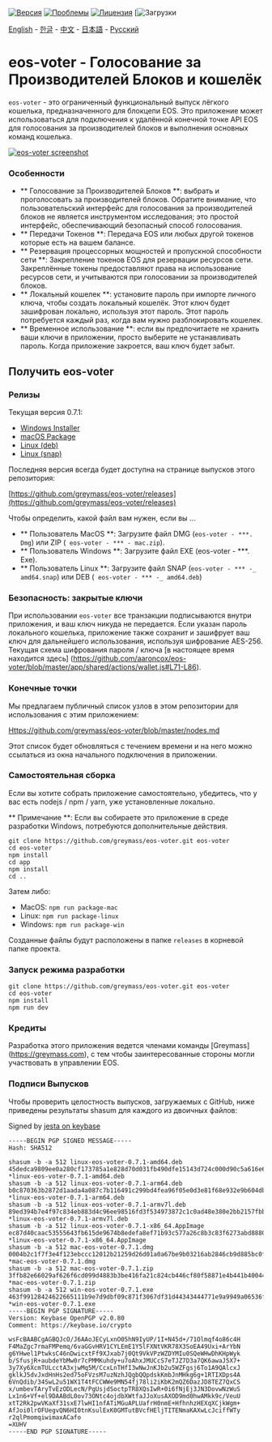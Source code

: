 [![Версия](https://img.shields.io/github/release/greymass/eos-voter/all.svg)](https://github.com/greymass/eos-voter/releases)
[![Проблемы](https://img.shields.io/github/issues/greymass/eos-voter.svg)](https://github.com/greymass/eos-voter/issues)
[![Лицензия](https://img.shields.io/badge/license-MIT-blue.svg)](https://raw.githubusercontent.com/greymass/eos-voter/master/LICENSE)
[![Загрузки](https://img.shields.io/github/downloads/greymass/eos-voter/total.svg)

[English](https://github.com/greymass/eos-voter/blob/master/README.md) - [한글](https://github.com/greymass/eos-voter/blob/master/README.kr.md) - [中文](https://github.com/greymass/eos-voter/blob/master/README.zh.md) - [日本語](https://github.com/greymass/eos-voter/blob/master/README.ja.md) - [Русский](https://github.com/greymass/eos-voter/blob/master/README.ru.md)

# eos-voter - Голосование за Производителей Блоков и кошелёк

`eos-voter` - это ограниченный функциональный выпуск лёгкого кошелька, предназначенного для блокцепи EOS. Это приложение может использоваться для подключения к удалённой конечной точке API EOS для голосования за производителей блоков и выполнения основных команд кошелька.


[![eos-voter screenshot](https://raw.githubusercontent.com/greymass/eos-voter/master/eos-voter.png)](https://raw.githubusercontent.com/greymass/eos-voter/master/eos-voter.png)

### Особенности

- ** Голосование за Производителей Блоков **: выбрать и проголосовать за производителей блоков. Обратите внимание, что пользовательский интерфейс для голосования за производителей блоков не является инструментом исследования; это простой интерфейс, обеспечивающий безопасный способ голосования.
- ** Передачи Токенов **: Передача EOS или любых другой токенов которые есть на вашем балансе.
- ** Резервация процессорных мощностей и пропускной способности сети **: Закрепление токенов EOS для резервации ресурсов сети. Закреплённые токены предоставляют права на использование ресурсов сети, и учитываются при голосовании за производителей блоков.
- ** Локальный кошелек **: установите пароль при импорте личного ключа, чтобы создать локальный кошелёк. Этот ключ будет зашифрован локально, используя этот пароль. Этот пароль потребуется каждый раз, когда вам нужно разблокировать кошелек.
- ** Временное использование **: если вы предпочитаете не хранить ваши ключи в приложении, просто выберите не устанавливать пароль. Когда приложение закроется, ваш ключ будет забыт.

## Получить eos-voter

### Релизы

Текущая версия 0.7.1:

- [Windows Installer](https://github.com/greymass/eos-voter/releases/download/v0.7.1/win-eos-voter-0.7.1.exe)
- [macOS Package](https://github.com/greymass/eos-voter/releases/download/v0.7.1/mac-eos-voter-0.7.1.dmg)
- [Linux (deb)](https://github.com/greymass/eos-voter/releases/download/v0.7.1/linux-eos-voter-0.7.1-amd64.deb)
- [Linux (snap)](https://github.com/greymass/eos-voter/releases/download/v0.7.1/linux-eos-voter-0.7.1-amd64.snap)

Последняя версия всегда будет доступна на странице выпусков этого репозитория:

[https://github.com/greymass/eos-voter/releases](https://github.com/greymass/eos-voter/releases)

Чтобы определить, какой файл вам нужен, если вы ...

- ** Пользователь MacOS **: Загрузите файл DMG (`eos-voter - ***. Dmg`) или ZIP (` eos-voter - *** - mac.zip`).
- ** Пользователь Windows **: Загрузите файл EXE (eos-voter - ***. Exe).
- ** Пользователь Linux **: Загрузите файл SNAP (`eos-voter - *** -_ amd64.snap`) или DEB (` eos-voter - *** -_ amd64.deb`)

### Безопасность: закрытые ключи

При использовании `eos-voter` все транзакции подписываются внутри приложения, и ваш ключ никуда не передается. Если указан пароль локального кошелька, приложение также сохранит и зашифрует ваш ключ для дальнейшего использования, используя шифрование AES-256. Текущая схема шифрования пароля / ключа [в настоящее время находится здесь] (https://github.com/aaroncox/eos-voter/blob/master/app/shared/actions/wallet.js#L71-L86).

### Конечные точки

Мы предлагаем публичный список узлов в этом репозитории для использования с этим приложением:

[Https://github.com/greymass/eos-voter/blob/master/nodes.md](https://github.com/greymass/eos-voter/blob/master/nodes.md)

Этот список будет обновляться с течением времени и на него можно ссылаться из окна начального подключения в приложении.

### Самостоятельная сборка

Если вы хотите собрать приложение самостоятельно, убедитесь, что у вас есть nodejs / npm / yarn, уже установленные локально.

** Примечание **: Если вы собираете это приложение в среде разработки Windows, потребуются дополнительные действия.

```
git clone https://github.com/greymass/eos-voter.git eos-voter
cd eos-voter
npm install
cd app
npm install
cd ..
```

Затем либо:

- MacOS: `npm run package-mac`
- Linux: `npm run package-linux`
- Windows: `npm run package-win`

Созданные файлы будут расположены в папке `releases` в корневой папке проекта.

### Запуск режима разработки

```
git clone https://github.com/greymass/eos-voter.git eos-voter
cd eos-voter
npm install
npm run dev
```

### Кредиты

Разработка этого приложения ведется членами команды [Greymass] (https://greymass.com), с тем чтобы заинтересованные стороны могли участвовать в управлении EOS.

### Подписи Выпусков

Чтобы проверить целостность выпусков, загружаемых с GitHub, ниже приведены результаты shasum для каждого из двоичных файлов:

Signed by [jesta on keybase](https://keybase.io/jesta)

```
-----BEGIN PGP SIGNED MESSAGE-----
Hash: SHA512

shasum -b -a 512 linux-eos-voter-0.7.1-amd64.deb
45dedca9809ee0a280cf173785a1e828d70d031fb490dfe15143d724c000d90c5a616e6210d1fe73d9a5a2eb182da90dcb50d687fff8828e606552799738ea5e *linux-eos-voter-0.7.1-amd64.deb
shasum -b -a 512 linux-eos-voter-0.7.1-arm64.deb
b0c870363b2872d1aada4a087c7b116491c299bd4fea96f05e0d3e81f68e932e9b604dbb6e0073cd511f9c0b7aae03bf9ca281ac4b7a2858c8e64ef386d25dce *linux-eos-voter-0.7.1-arm64.deb
shasum -b -a 512 linux-eos-voter-0.7.1-armv7l.deb
89ed394b7e4f97c834eb883d4c96ee98516fd3f534973872c1c0ad48e380e2bb2157fbb4081cd9c1ff90cd0eb89f64367ba1091e0a078de8db41f89666aaf39d *linux-eos-voter-0.7.1-armv7l.deb
shasum -b -a 512 linux-eos-voter-0.7.1-x86_64.AppImage
ec87d40caac53555643fb615de9674b8edefa8ef71b93c577a26c8b3c83f6273abd88809785c47217d10d96a37695a092d067c420b831c7ab13bb4adcdc001dd *linux-eos-voter-0.7.1-x86_64.AppImage
shasum -b -a 512 mac-eos-voter-0.7.1.dmg
0004b2c1f7f3e4f123ebccc12012b21259d26d01a0a67be9b03216ab2846cb9d885bc0fb1ddc589f153d355290859349a3f181e3796bc069f6f36c42302a9ef0 *mac-eos-voter-0.7.1.dmg
shasum -b -a 512 mac-eos-voter-0.7.1.zip
3ffb82e66029af626f6cd099d4883b3be416fa21c824cb446cf80f58871e4b441b400446da0840462876cb2373c49de16750be07dd1c81c369b3d0070d989eca *mac-eos-voter-0.7.1.zip
shasum -b -a 512 win-eos-voter-0.7.1.exe
463f99128424622665111b9e7d9dbf09c871f3067df31d44343444771e9a9949a06536f46ee9079b46127bb8084a6f80ea2f953ca162012526e22662c2d65353 *win-eos-voter-0.7.1.exe
-----BEGIN PGP SIGNATURE-----
Version: Keybase OpenPGP v2.0.80
Comment: https://keybase.io/crypto

wsFcBAABCgAGBQJcO/J6AAoJECyLxnO05hN9IyUP/1I+N45d+/71Olmqf4o86c4H
F4MaZgc7rmaFMPemq/6vaGGvHRV1CYLEmE1Y5lFXNtVKR78X3SoEA49Uxi+ArYbN
g6YHwel1PtwksC46nDwicxtFf9XJxab7j0Qt9VkVPzWZDYMIu0SQeWHwDhKHpWyk
b/SfusjR+aubdeYbMw0r7cPMMKuhdy+u7oAhxJMUCcS7eTJZ7D3a7QK6awaJ5X7+
3y7Xy6XcmTULcctA3xjwMq5M/CcxLnTHfI3wNwJnKJb2u5WZFgsj6To1A9QAlcxJ
gklkJ5dvJxdHnHs2ed75oFVzsM7uzNzhJQgbQQpdskKmbJnMHkg6g+1RTIXDps4A
6VnQdib/34SwL2u51WX1T4tFCCWWe9MN54fj78li2iKbK2mQZ6DazJD8TEZ7QxCS
x/umbevTAryTvEzODLecN/PgUsjdSoctpTR8XQsIwR+0i6fNjEj3JN3DovwNzWuS
Lx1n6+Vf+el9DAABdL0ov73ONtc4ojdbXWtfaJJoXusAXOD9md0hwAMkk9c/VeuU
xtT2Rk2pwVKaXf31sxE7lwHI1nfATiMGuAPLUafrH0nmE+HfhnhzHEXqXCjkWgm+
AfJoi0lrOFUegvQN6HI0tnKsulExK0GMTutBVcfHEljTITENmaKAXwLcJciffWTy
r2qlPmomqiwimaxACafo
=XUHV
-----END PGP SIGNATURE-----
```
